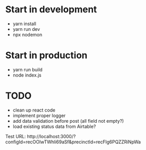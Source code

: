 # Start in development

- yarn install
- yarn run dev
- npx nodemon

# Start in production

- yarn run build
- node index.js

# TODO

- clean up react code
- implement proper logger
- add data validation before post (all field not empty?)
- load existing status data from Airtable?

Test URL: http://localhost:3000/?configId=recOOlwTWhli69aSf&precinctId=recFlg6PQZZRiNpWa
